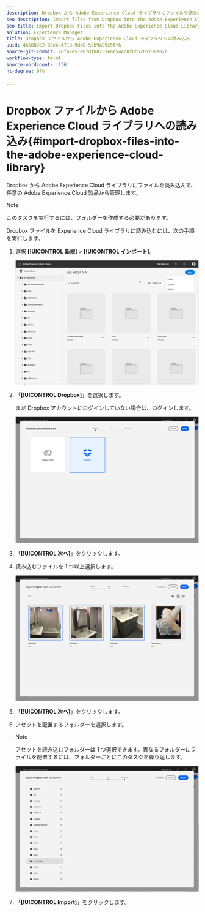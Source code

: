 ```yaml
---
description: Dropbox から Adobe Experience Cloud ライブラリにファイルを読み込んで、任意の Adobe Experience Cloud 製品から管理します。
seo-description: Import files from Dropbox into the Adobe Experience Cloud Library to manage them from any Adobe Experience Cloud product.
seo-title: Import Dropbox Files into the Adobe Experience Cloud Library
solution: Experience Manager
title: Dropbox ファイルから Adobe Experience Cloud ライブラリへの読み込み
uuid: 4b688762-02ee-4718-9da8-55b9a59c5ff6
source-git-commit: 78f62e51e07df88252e6e54ec8f0b620d739e07b
workflow-type: tm+mt
source-wordcount: '136'
ht-degree: 97%

---
```



# Dropbox ファイルから Adobe Experience Cloud ライブラリへの読み込み{#import-dropbox-files-into-the-adobe-experience-cloud-library}

Dropbox から Adobe Experience Cloud ライブラリにファイルを読み込んで、任意の Adobe Experience Cloud 製品から管理します。

>[!NOTE]
>
>このタスクを実行するには、フォルダーを作成する必要があります。

Dropbox ファイルを Experience Cloud ライブラリに読み込むには、次の手順を実行します。

1. 選択 **[!UICONTROL 新規]** > **[!UICONTROL インポート]**.

   ![](assets/library_new_folder_upload.png)

1. 「**[!UICONTROL Dropbox]**」を選択します。

   まだ Dropbox アカウントにログインしていない場合は、ログインします。

   ![](assets/library_import_db.png)

1. 「**[!UICONTROL 次へ]**」をクリックします。
1. 読み込むファイルを 1 つ以上選択します。

   ![](assets/library_import_db_files_selected.png)

1. 「**[!UICONTROL 次へ]**」をクリックします。
1. アセットを配置するフォルダーを選択します。

   >[!NOTE]
   >
   >アセットを読み込むフォルダーは 1 つ選択できます。異なるフォルダーにファイルを配置するには、フォルダーごとにこのタスクを繰り返します。

   ![](assets/library_import_db_folder_select.png)

1. 「**[!UICONTROL Import]**」をクリックします。

